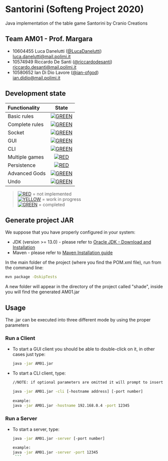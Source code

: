 # Santorini (Softeng Project 2020)
Java implementation of the table game Santorini by Cranio Creations

## Team AM01 - Prof. Margara
-    10604455     Luca Danelutti ([@LucaDanelutti](https://github.com/LucaDanelutti)) <br> luca.danelutti@mail.polimi.it
-    10574949    Riccardo De Santi ([@riccardodesanti](https://github.com/riccardodesanti)) <br>  riccardo.desanti@mail.polimi.it
-    10580652    Ian Di Dio Lavore ([@ian-ofgod](https://github.com/ian-ofgod)) <br>  ian.didio@mail.polimi.it

## Development state 
| Functionality | State |
|:-----------------------|:------------------------------------:|
| Basic rules | [![GREEN](https://placehold.it/15/44bb44/44bb44)](#) |
| Complete rules | [![GREEN](https://placehold.it/15/44bb44/44bb44)](#) |
| Socket | [![GREEN](https://placehold.it/15/44bb44/44bb44)](#) |
| GUI | [![GREEN](https://placehold.it/15/44bb44/44bb44)](#) |
| CLI | [![GREEN](https://placehold.it/15/44bb44/44bb44)](#) |
| Multiple games | [![RED](https://placehold.it/15/f03c15/f03c15)](#) |
| Persistence | [![RED](https://placehold.it/15/f03c15/f03c15)](#) |
| Advanced Gods | [![GREEN](https://placehold.it/15/44bb44/44bb44)](#) |
| Undo | [![GREEN](https://placehold.it/15/44bb44/44bb44)](#) |

>[![RED](https://placehold.it/15/f03c15/f03c15)](#) = not implemented <br>
[![YELLOW](https://placehold.it/15/ffdd00/ffdd00)](#) = work in progress <br>
[![GREEN](https://placehold.it/15/44bb44/44bb44)](#) = completed

## Generate project JAR
We suppose that you have properly configured in your system:
- JDK (version >= 13.0) - please refer to [Oracle JDK - Download and Installation](https://www.oracle.com/java/technologies/javase-downloads.html)
- Maven - please refer to [Maven Installation guide](https://maven.apache.org/install.html)

In the main folder of the project (where you find the POM.xml file), run from the command line: 
```bash
mvn package -DskipTests
```
A new folder will appear in the directory of the project called "shade", inside you will find the generated AM01.jar


## Usage
 The .jar can be executed into three different mode by using the proper parameters
 
  ### Run a Client 
 - To start a GUI client you should be able to double-click on it, in other cases just type: 
     ```bash
     java -jar AM01.jar
     ```
  - To start a CLI client, type: 
       ```bash
      //NOTE: if optional parameters are omitted it will prompt to insert them
      
    java -jar AM01.jar -cli [-hostname address] [-port number]
        
      example: 
    java -jar AM01.jar -hostname 192.168.0.4 -port 12345
       ```

  ### Run a Server
 - To start a server, type: 
      ```bash
      java -jar AM01.jar -server [-port number]
    
      example:
      java -jar AM01.jar -server -port 12345 
       ```